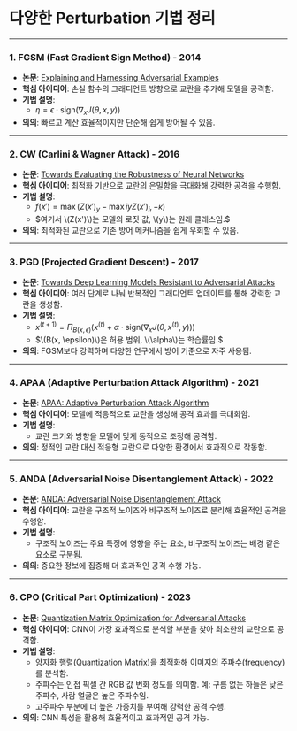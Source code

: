 # 다양한 Perturbation 기법 정리

---

### 1. **FGSM (Fast Gradient Sign Method) - 2014**
- **논문**: [Explaining and Harnessing Adversarial Examples](https://arxiv.org/abs/1412.6572)  
- **핵심 아이디어**: 손실 함수의 그래디언트 방향으로 교란을 추가해 모델을 공격함.  
- **기법 설명**:  
  - $\eta = \epsilon \cdot \text{sign}\left( \nabla_x J(\theta, x, y) \right)$
- **의의**: 빠르고 계산 효율적이지만 단순해 쉽게 방어될 수 있음.

---

### 2. **CW (Carlini & Wagner Attack) - 2016**
- **논문**: [Towards Evaluating the Robustness of Neural Networks](https://arxiv.org/abs/1608.04644)  
- **핵심 아이디어**: 최적화 기반으로 교란의 은밀함을 극대화해 강력한 공격을 수행함.  
- **기법 설명**:  
  - $f(x') = \max\left( Z(x')_y - \max{i  y}Z(x')_i, -\kappa \right)$
  - $여기서 \(Z(x')\)는 모델의 로짓 값, \(y\)는 원래 클래스임.$  
- **의의**: 최적화된 교란으로 기존 방어 메커니즘을 쉽게 우회할 수 있음.

---

### 3. **PGD (Projected Gradient Descent) - 2017**
- **논문**: [Towards Deep Learning Models Resistant to Adversarial Attacks](https://arxiv.org/abs/1706.06083)  
- **핵심 아이디어**: 여러 단계로 나눠 반복적인 그래디언트 업데이트를 통해 강력한 교란을 생성함.  
- **기법 설명**:  
  - $x^{(t+1)} = \Pi_{B(x, \epsilon)}\left( x^{(t)} + \alpha \cdot \text{sign}\left( \nabla_x J(\theta, x^{(t)}, y) \right) \right)$
  - $\(B(x, \epsilon)\)은 허용 범위, \(\alpha\)는 학습률임.$
- **의의**: FGSM보다 강력하며 다양한 연구에서 방어 기준으로 자주 사용됨.

---

### 4. **APAA (Adaptive Perturbation Attack Algorithm) - 2021**
- **논문**: [APAA: Adaptive Perturbation Attack Algorithm](https://arxiv.org/abs/2111.13841)  
- **핵심 아이디어**: 모델에 적응적으로 교란을 생성해 공격 효과를 극대화함.  
- **기법 설명**:  
  - 교란 크기와 방향을 모델에 맞게 동적으로 조정해 공격함.  
- **의의**: 정적인 교란 대신 적응형 교란으로 다양한 환경에서 효과적으로 작동함.

---

### 5. **ANDA (Adversarial Noise Disentanglement Attack) - 2022**
- **논문**: [ANDA: Adversarial Noise Disentanglement Attack](https://arxiv.org/abs/2209.11964)  
- **핵심 아이디어**: 교란을 구조적 노이즈와 비구조적 노이즈로 분리해 효율적인 공격을 수행함.  
- **기법 설명**:  
  - 구조적 노이즈는 주요 특징에 영향을 주는 요소, 비구조적 노이즈는 배경 같은 요소로 구분됨.  
- **의의**: 중요한 정보에 집중해 더 효과적인 공격 수행 가능.

---

### 6. **CPO (Critical Part Optimization) - 2023**
- **논문**: [Quantization Matrix Optimization for Adversarial Attacks](https://arxiv.org/abs/2312.06199)  
- **핵심 아이디어**: CNN이 가장 효과적으로 분석할 부분을 찾아 최소한의 교란으로 공격함.  
- **기법 설명**:  
  - 양자화 행렬(Quantization Matrix)을 최적화해 이미지의 주파수(frequency)를 분석함.  
  - 주파수는 인접 픽셀 간 RGB 값 변화 정도를 의미함. 예: 구름 없는 하늘은 낮은 주파수, 사람 얼굴은 높은 주파수임.  
  - 고주파수 부분에 더 높은 가중치를 부여해 강력한 공격 수행.  
- **의의**: CNN 특성을 활용해 효율적이고 효과적인 공격 가능.
